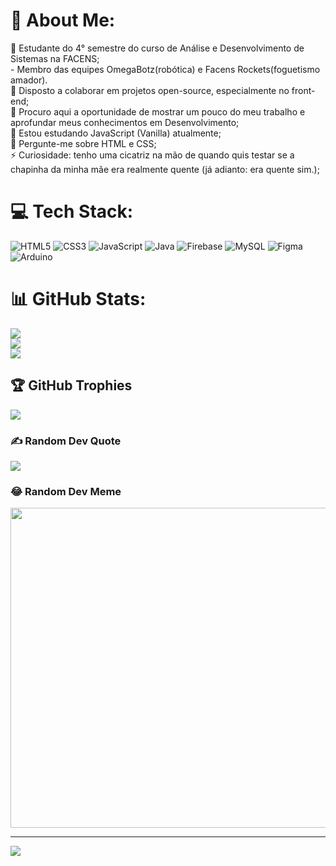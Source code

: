 # 💫 About Me:
🔭 Estudante do 4° semestre do curso de Análise e Desenvolvimento de Sistemas na FACENS;<br>      - Membro das equipes OmegaBotz(robótica) e Facens Rockets(foguetismo amador).<br>👯 Disposto a colaborar em projetos open-source, especialmente no front-end;<br>🤝 Procuro aqui a oportunidade de mostrar um pouco do meu trabalho e aprofundar meus conhecimentos em Desenvolvimento;<br>🌱 Estou estudando JavaScript (Vanilla) atualmente;<br>💬 Pergunte-me sobre HTML e CSS;<br>⚡ Curiosidade: tenho uma cicatriz na mão de quando quis testar se a chapinha da minha mãe era realmente quente (já adianto: era quente sim.);


# 💻 Tech Stack:
![HTML5](https://img.shields.io/badge/html5-%23E34F26.svg?style=for-the-badge&logo=html5&logoColor=white) ![CSS3](https://img.shields.io/badge/css3-%231572B6.svg?style=for-the-badge&logo=css3&logoColor=white) ![JavaScript](https://img.shields.io/badge/javascript-%23323330.svg?style=for-the-badge&logo=javascript&logoColor=%23F7DF1E) ![Java](https://img.shields.io/badge/java-%23ED8B00.svg?style=for-the-badge&logo=java&logoColor=white) ![Firebase](https://img.shields.io/badge/firebase-%23039BE5.svg?style=for-the-badge&logo=firebase) ![MySQL](https://img.shields.io/badge/mysql-%2300f.svg?style=for-the-badge&logo=mysql&logoColor=white) 	![Figma](https://img.shields.io/badge/figma-%23F24E1E.svg?style=for-the-badge&logo=figma&logoColor=white) ![Arduino](https://img.shields.io/badge/-Arduino-00979D?style=for-the-badge&logo=Arduino&logoColor=white)
# 📊 GitHub Stats:
![](https://github-readme-stats.vercel.app/api?username=MatheusMotta12&theme=dark&hide_border=false&include_all_commits=true&count_private=true)<br/>
![](https://github-readme-streak-stats.herokuapp.com/?user=MatheusMotta12&theme=dark&hide_border=false)<br/>
![](https://github-readme-stats.vercel.app/api/top-langs/?username=MatheusMotta12&theme=dark&hide_border=false&include_all_commits=true&count_private=true&layout=compact)

## 🏆 GitHub Trophies
![](https://github-profile-trophy.vercel.app/?username=MatheusMotta12&theme=discord&no-frame=false&no-bg=false&margin-w=4)

### ✍️ Random Dev Quote
![](https://quotes-github-readme.vercel.app/api?type=vetical&theme=radical)

### 😂 Random Dev Meme
<img src="https://random-memer.herokuapp.com/" width="512px"/>

---
[![](https://visitcount.itsvg.in/api?id=MatheusMotta12&icon=0&color=0)](https://visitcount.itsvg.in)
